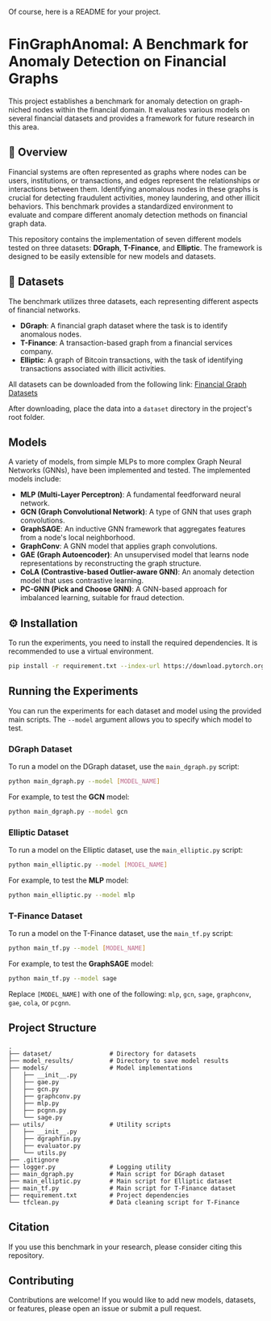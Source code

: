 Of course, here is a README for your project.

# FinGraphAnomal: A Benchmark for Anomaly Detection on Financial Graphs

This project establishes a benchmark for anomaly detection on graph-niched nodes within the financial domain. It evaluates various models on several financial datasets and provides a framework for future research in this area.

## 📜 Overview

Financial systems are often represented as graphs where nodes can be users, institutions, or transactions, and edges represent the relationships or interactions between them. Identifying anomalous nodes in these graphs is crucial for detecting fraudulent activities, money laundering, and other illicit behaviors. This benchmark provides a standardized environment to evaluate and compare different anomaly detection methods on financial graph data.

This repository contains the implementation of seven different models tested on three datasets: **DGraph**, **T-Finance**, and **Elliptic**. The framework is designed to be easily extensible for new models and datasets.

## 💾 Datasets

The benchmark utilizes three datasets, each representing different aspects of financial networks.

  * **DGraph**: A financial graph dataset where the task is to identify anomalous nodes.
  * **T-Finance**: A transaction-based graph from a financial services company.
  * **Elliptic**: A graph of Bitcoin transactions, with the task of identifying transactions associated with illicit activities.

All datasets can be downloaded from the following link: [Financial Graph Datasets](https://drive.google.com/drive/folders/16R3uQ9eLrUq3ecd7cFaPsOv5vG_D5_tf?usp=drive_link)

After downloading, place the data into a `dataset` directory in the project's root folder.

## Models

A variety of models, from simple MLPs to more complex Graph Neural Networks (GNNs), have been implemented and tested. The implemented models include:

  * **MLP (Multi-Layer Perceptron)**: A fundamental feedforward neural network.
  * **GCN (Graph Convolutional Network)**: A type of GNN that uses graph convolutions.
  * **GraphSAGE**: An inductive GNN framework that aggregates features from a node's local neighborhood.
  * **GraphConv**: A GNN model that applies graph convolutions.
  * **GAE (Graph Autoencoder)**: An unsupervised model that learns node representations by reconstructing the graph structure.
  * **CoLA (Contrastive-based Outlier-aware GNN)**: An anomaly detection model that uses contrastive learning.
  * **PC-GNN (Pick and Choose GNN)**: A GNN-based approach for imbalanced learning, suitable for fraud detection.

## ⚙️ Installation

To run the experiments, you need to install the required dependencies. It is recommended to use a virtual environment.

```bash
pip install -r requirement.txt --index-url https://download.pytorch.org/whl/cu121 -f https://data.pyg.org/whl/torch-2.1.0+cu121.html -f https://data.dgl.ai/wheels/repo.html
```

## Running the Experiments

You can run the experiments for each dataset and model using the provided main scripts. The `--model` argument allows you to specify which model to test.

### DGraph Dataset

To run a model on the DGraph dataset, use the `main_dgraph.py` script:

```bash
python main_dgraph.py --model [MODEL_NAME]
```

For example, to test the **GCN** model:

```bash
python main_dgraph.py --model gcn
```

### Elliptic Dataset

To run a model on the Elliptic dataset, use the `main_elliptic.py` script:

```bash
python main_elliptic.py --model [MODEL_NAME]
```

For example, to test the **MLP** model:

```bash
python main_elliptic.py --model mlp
```

### T-Finance Dataset

To run a model on the T-Finance dataset, use the `main_tf.py` script:

```bash
python main_tf.py --model [MODEL_NAME]
```

For example, to test the **GraphSAGE** model:

```bash
python main_tf.py --model sage
```

Replace `[MODEL_NAME]` with one of the following: `mlp`, `gcn`, `sage`, `graphconv`, `gae`, `cola`, or `pcgnn`.

## Project Structure

```
.
├── dataset/                # Directory for datasets
├── model_results/          # Directory to save model results
├── models/                 # Model implementations
│   ├── __init__.py
│   ├── gae.py
│   ├── gcn.py
│   ├── graphconv.py
│   ├── mlp.py
│   ├── pcgnn.py
│   └── sage.py
├── utils/                  # Utility scripts
│   ├── __init__.py
│   ├── dgraphfin.py
│   ├── evaluator.py
│   └── utils.py
├── .gitignore
├── logger.py               # Logging utility
├── main_dgraph.py          # Main script for DGraph dataset
├── main_elliptic.py        # Main script for Elliptic dataset
├── main_tf.py              # Main script for T-Finance dataset
├── requirement.txt         # Project dependencies
└── tfclean.py              # Data cleaning script for T-Finance
```

## Citation

If you use this benchmark in your research, please consider citing this repository.

## Contributing

Contributions are welcome\! If you would like to add new models, datasets, or features, please open an issue or submit a pull request.